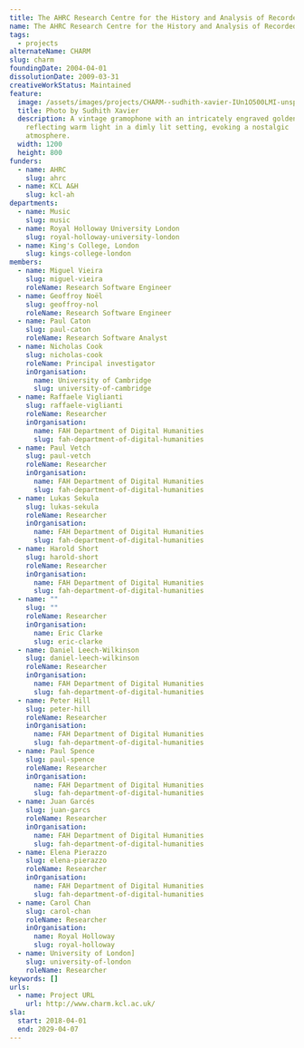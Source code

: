 ```yaml
---
title: The AHRC Research Centre for the History and Analysis of Recorded Music
name: The AHRC Research Centre for the History and Analysis of Recorded Music
tags:
  - projects
alternateName: CHARM
slug: charm
foundingDate: 2004-04-01
dissolutionDate: 2009-03-31
creativeWorkStatus: Maintained
feature:
  image: /assets/images/projects/CHARM--sudhith-xavier-IUn1O500LMI-unsplash.jpg
  title: Photo by Sudhith Xavier
  description: A vintage gramophone with an intricately engraved golden horn,
    reflecting warm light in a dimly lit setting, evoking a nostalgic
    atmosphere.
  width: 1200
  height: 800
funders:
  - name: AHRC
    slug: ahrc
  - name: KCL A&H
    slug: kcl-ah
departments:
  - name: Music
    slug: music
  - name: Royal Holloway University London
    slug: royal-holloway-university-london
  - name: King's College, London
    slug: kings-college-london
members:
  - name: Miguel Vieira
    slug: miguel-vieira
    roleName: Research Software Engineer
  - name: Geoffroy Noël
    slug: geoffroy-nol
    roleName: Research Software Engineer
  - name: Paul Caton
    slug: paul-caton
    roleName: Research Software Analyst
  - name: Nicholas Cook
    slug: nicholas-cook
    roleName: Principal investigator
    inOrganisation:
      name: University of Cambridge
      slug: university-of-cambridge
  - name: Raffaele Viglianti
    slug: raffaele-viglianti
    roleName: Researcher
    inOrganisation:
      name: FAH Department of Digital Humanities
      slug: fah-department-of-digital-humanities
  - name: Paul Vetch
    slug: paul-vetch
    roleName: Researcher
    inOrganisation:
      name: FAH Department of Digital Humanities
      slug: fah-department-of-digital-humanities
  - name: Lukas Sekula
    slug: lukas-sekula
    roleName: Researcher
    inOrganisation:
      name: FAH Department of Digital Humanities
      slug: fah-department-of-digital-humanities
  - name: Harold Short
    slug: harold-short
    roleName: Researcher
    inOrganisation:
      name: FAH Department of Digital Humanities
      slug: fah-department-of-digital-humanities
  - name: ""
    slug: ""
    roleName: Researcher
    inOrganisation:
      name: Eric Clarke
      slug: eric-clarke
  - name: Daniel Leech-Wilkinson
    slug: daniel-leech-wilkinson
    roleName: Researcher
    inOrganisation:
      name: FAH Department of Digital Humanities
      slug: fah-department-of-digital-humanities
  - name: Peter Hill
    slug: peter-hill
    roleName: Researcher
    inOrganisation:
      name: FAH Department of Digital Humanities
      slug: fah-department-of-digital-humanities
  - name: Paul Spence
    slug: paul-spence
    roleName: Researcher
    inOrganisation:
      name: FAH Department of Digital Humanities
      slug: fah-department-of-digital-humanities
  - name: Juan Garcés
    slug: juan-garcs
    roleName: Researcher
    inOrganisation:
      name: FAH Department of Digital Humanities
      slug: fah-department-of-digital-humanities
  - name: Elena Pierazzo
    slug: elena-pierazzo
    roleName: Researcher
    inOrganisation:
      name: FAH Department of Digital Humanities
      slug: fah-department-of-digital-humanities
  - name: Carol Chan
    slug: carol-chan
    roleName: Researcher
    inOrganisation:
      name: Royal Holloway
      slug: royal-holloway
  - name: University of London]
    slug: university-of-london
    roleName: Researcher
keywords: []
urls:
  - name: Project URL
    url: http://www.charm.kcl.ac.uk/
sla:
  start: 2018-04-01
  end: 2029-04-07
---
```

